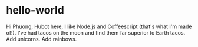 # hello-world
Hi Phuong,
Hubot here, I like Node.js and Coffeescript (that's what I'm made of!).
I've had tacos on the moon and find them far superior to Earth tacos.
Add unicorns.
Add rainbows.
